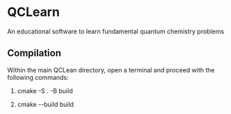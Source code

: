 # QCLearn
An educational software to learn fundamental quantum chemistry problems

## Compilation

Within the main QCLean directory, open a terminal and proceed with the following commands:

1) cmake -S . -B build

2) cmake --build build
